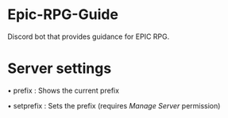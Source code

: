 # Epic-RPG-Guide
Discord bot that provides guidance for EPIC RPG.

# Server settings
• prefix : Shows the current prefix

• setprefix : Sets the prefix (requires _Manage Server_ permission)
